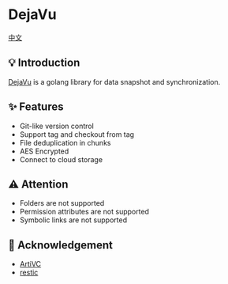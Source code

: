 # DejaVu

[中文](README_zh_CN.md)

## 💡 Introduction

[DejaVu](https://github.com/siyuan-note/dejavu) is a golang library for data snapshot and synchronization.

## ✨ Features

* Git-like version control
* Support tag and checkout from tag
* File deduplication in chunks
* AES Encrypted
* Connect to cloud storage

## ⚠️ Attention

* Folders are not supported
* Permission attributes are not supported
* Symbolic links are not supported

## 🙏 Acknowledgement

* [ArtiVC](https://github.com/InfuseAI/ArtiVC)
* [restic](https://github.com/restic/restic)

